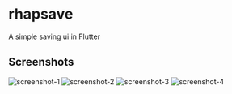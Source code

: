 # rhapsave
A simple saving ui in Flutter

## Screenshots
![screenshot-1](screenshots\screenshot-1.png)
![screenshot-2](screenshots\screenshot-2.png)
![screenshot-3](screenshots\screenshot-3.png)
![screenshot-4](screenshots\screenshot-4.png)